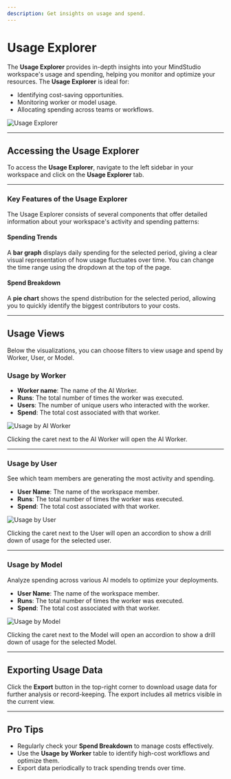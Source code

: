 ```yaml
---
description: Get insights on usage and spend.
---
```


# Usage Explorer

The **Usage Explorer** provides in-depth insights into your MindStudio workspace's usage and spending, helping you monitor and optimize your resources. The **Usage Explorer** is ideal for:

* Identifying cost-saving opportunities.
* Monitoring worker or model usage.
* Allocating spending across teams or workflows.

![Usage Explorer](<../.gitbook/assets/Screenshot 2024-12-06 at 4.16.26 PM.png>)

***

## Accessing the Usage Explorer

To access the **Usage Explorer**, navigate to the left sidebar in your workspace and click on the **Usage Explorer** tab.

***

### Key Features of the Usage Explorer

The Usage Explorer consists of several components that offer detailed information about your workspace's activity and spending patterns:

#### Spending Trends

A **bar graph** displays daily spending for the selected period, giving a clear visual representation of how usage fluctuates over time. You can change the time range using the dropdown at the top of the page.

#### Spend Breakdown

A **pie chart** shows the spend distribution for the selected period, allowing you to quickly identify the biggest contributors to your costs.

***

## Usage Views

Below the visualizations, you can choose filters to view usage and spend by Worker, User, or Model.

### **Usage by Worker**

* **Worker name**: The name of the AI Worker.
* **Runs**: The total number of times the worker was executed.
* **Users**: The number of unique users who interacted with the worker.
* **Spend**: The total cost associated with that worker.

![Usage by AI Worker](<../.gitbook/assets/Screenshot 2024-12-06 at 4.16.26 PM.png>)

Clicking the caret next to the AI Worker will open the AI Worker.

***

### Usage by User

See which team members are generating the most activity and spending.

* **User Name**: The name of the workspace member.
* **Runs**: The total number of times the worker was executed.
* **Spend**: The total cost associated with that worker.

![Usage by User](<../.gitbook/assets/Screenshot 2024-12-06 at 4.16.44 PM.png>)

Clicking the caret next to the User will open an accordion to show a drill down of usage for the selected user.

***

### **Usage by Model**

Analyze spending across various AI models to optimize your deployments.

* **User Name**: The name of the workspace member.
* **Runs**: The total number of times the worker was executed.
* **Spend**: The total cost associated with that worker.

![Usage by Model](<../.gitbook/assets/Screenshot 2024-12-06 at 4.17.03 PM.png>)

Clicking the caret next to the Model will open an accordion to show a drill down of usage for the selected Model.

***

## Exporting Usage Data

Click the **Export** button in the top-right corner to download usage data for further analysis or record-keeping. The export includes all metrics visible in the current view.

***

## Pro Tips

* Regularly check your **Spend Breakdown** to manage costs effectively.
* Use the **Usage by Worker** table to identify high-cost workflows and optimize them.
* Export data periodically to track spending trends over time.
